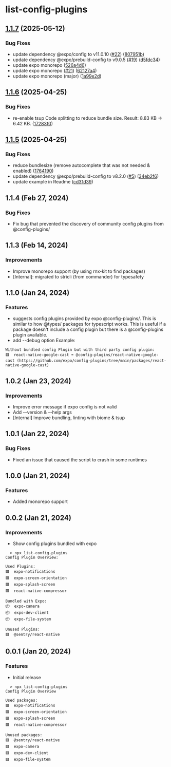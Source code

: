 # list-config-plugins

## [1.1.7](https://github.com/WookieFPV/list-config-plugins/compare/v1.1.6...v1.1.7) (2025-05-12)


### Bug Fixes

* update dependency @expo/config to v11.0.10 ([#22](https://github.com/WookieFPV/list-config-plugins/issues/22)) ([807951b](https://github.com/WookieFPV/list-config-plugins/commit/807951b5b1259ca89f93af9d2868b89cd7465bec))
* update dependency @expo/prebuild-config to v9.0.5 ([#19](https://github.com/WookieFPV/list-config-plugins/issues/19)) ([d5fdc34](https://github.com/WookieFPV/list-config-plugins/commit/d5fdc3434ecb183543558098cadddf69824850cd))
* update expo monorepo ([526a4d6](https://github.com/WookieFPV/list-config-plugins/commit/526a4d6c29bc0d4af2264c9669b8c1e0f47518bf))
* update expo monorepo ([#21](https://github.com/WookieFPV/list-config-plugins/issues/21)) ([62127a4](https://github.com/WookieFPV/list-config-plugins/commit/62127a412749cb455e82b95d4967528d46145f91))
* update expo monorepo (major) ([1a99e2d](https://github.com/WookieFPV/list-config-plugins/commit/1a99e2d2a0c9a6e30853cac5b71de88db7baeefa))

## [1.1.6](https://github.com/WookieFPV/list-config-plugins/compare/v1.1.5...v1.1.6) (2025-04-25)


### Bug Fixes

* re-enable tsup Code splitting to reduce bundle size. Result: 8.83 KB -&gt; 6.42 KB. ([17283f0](https://github.com/WookieFPV/list-config-plugins/commit/17283f01a336428bbfdfdfbd59ee7f0df5690754))

## [1.1.5](https://github.com/WookieFPV/list-config-plugins/compare/v1.1.4...v1.1.5) (2025-04-25)


### Bug Fixes

* reduce bundlesize (remove autocomplete that was not needed & enabled) ([1764190](https://github.com/WookieFPV/list-config-plugins/commit/17641900372278422cd9c256dc6f916249348794))
* update dependency @expo/prebuild-config to v8.2.0 ([#5](https://github.com/WookieFPV/list-config-plugins/issues/5)) ([34eb2f6](https://github.com/WookieFPV/list-config-plugins/commit/34eb2f6deaefa13b213e7752faf52c3a7a520e36))
* update example in Readme ([cd31d39](https://github.com/WookieFPV/list-config-plugins/commit/cd31d393be5df2f3bcecd7e3ae9106da0a799689))

## 1.1.4 (Feb 27, 2024)

### Bug Fixes

- Fix bug that prevented the discovery of community config plugins from @config-plugins/

## 1.1.3 (Feb 14, 2024)

### Improvements

- Improve monorepo support (by using rnx-kit to find packages)
- [Internal]: migrated to stricli (from commander) for typesafety

## 1.1.0 (Jan 24, 2024)

### Features

- suggests config plugins provided by expo @config-plugins/.
This is similar to how @types/ packages for typescript works.
This is useful if a package doesn't include a config plugin but there is a @config-plugins plugin available.
- add --debug option
Example:
```
Without bundled config Plugin but with third party config plugin:
🟥  react-native-google-cast ➡️ @config-plugins/react-native-google-cast (https://github.com/expo/config-plugins/tree/main/packages/react-native-google-cast)
  ```
## 1.0.2 (Jan 23, 2024)

### Improvements

- Improve error message if expo config is not valid
- Add --version & --help args
- [Internal] Improve bundling, linting with biome & tsup

## 1.0.1 (Jan 22, 2024)

### Bug Fixes

- Fixed an issue that caused the script to crash in some runtimes

## 1.0.0 (Jan 21, 2024)

### Features

- Added monorepo support

## 0.0.2 (Jan 21, 2024)

### Improvements

- Show config plugins bundled with expo

```
  > npx list-config-plugins
Config Plugin Overview:

Used Plugins:
🟩  expo-notifications
🟩  expo-screen-orientation
🟩  expo-splash-screen
🟩  react-native-compressor

Bundled with Expo:
📦  expo-camera
📦  expo-dev-client
📦  expo-file-system

Unused Plugins:
🟥  @sentry/react-native
```
## 0.0.1 (Jan 20, 2024)

### Features

- Initial release

```
  > npx list-config-plugins
Config Plugin Overview

Used packages:
🟩  expo-notifications
🟩  expo-screen-orientation
🟩  expo-splash-screen
🟩  react-native-compressor

Unused packages:
🟥  @sentry/react-native
🟥  expo-camera
🟥  expo-dev-client
🟥  expo-file-system
```

